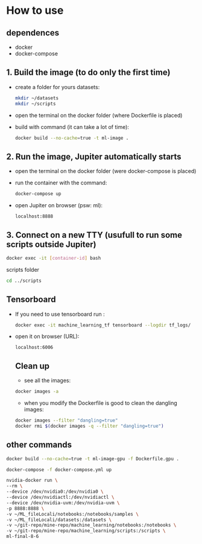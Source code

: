 # How to use

## dependences

- docker
- docker-compose

## 1. Build the image (to do only the first time)

- create a folder for yours datasets:

  ```bash
  mkdir ~/datasets
  mkdir ~/scripts
  ```

- open the terminal on the docker folder (where Dockerfile is placed)

- build with command (it can take a lot of time):

  ```bash
  docker build --no-cache=true -t ml-image .
  ```

## 2. Run the image, Jupiter automatically starts

- open the terminal on the docker folder (were docker-compose is placed)

- run the container with the command:

  ```bash
  docker-compose up
  ```

- open Jupiter on browser (psw: ml):

  ```URL
  localhost:8888
  ```
## 3. Connect on a new TTY (usufull to run some scripts outside Jupiter)

  ```bash
  docker exec -it [container-id] bash
  ```
  scripts folder
  ```bash
  cd ../scripts
  ```

## Tensorboard
- If you need to use tensorboard run :

  ```bash
  docker exec -it machine_learning_tf tensorboard --logdir tf_logs/
  ```

- open it on browser (URL):

  ``` URL
  localhost:6006
  ```

  ## Clean up
  - see all the images:
  ```bash
  docker images -a
  ```

  - when you modify the Dockerfile is good to clean the dangling images:
  ```bash
  docker images --filter "dangling=true"
  docker rmi $(docker images -q --filter "dangling=true")
  ```

## other commands

```bash
docker build --no-cache=true -t ml-image-gpu -f Dockerfile.gpu .

docker-compose -f docker-compose.yml up
```

```bash
nvidia-docker run \
--rm \
--device /dev/nvidia0:/dev/nvidia0 \
--device /dev/nvidiactl:/dev/nvidiactl \
--device /dev/nvidia-uvm:/dev/nvidia-uvm \
-p 8888:8888 \
-v ~/ML_fileLocali/notebooks:/notebooks/samples \
-v ~/ML_fileLocali/datasets:/datasets \
-v ~/git-repo/mine-repo/machine_learning/notebooks:/notebooks \
-v ~/git-repo/mine-repo/machine_learning/scripts:/scripts \
ml-final-8-6
```

